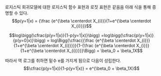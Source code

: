 로지스틱 회귀모델에 대한 로지스틱 함수 표현과 로짓 표현은 같음음 아래 식을 통해 증명할 수 있다.
$$p(y=1|x) = {\frac {e^{\beta \centerdot X_{i}}}{1+e^{\beta \centerdot X_{i}}}}$$

$$log\bigg(\cfrac{p(y=1|x)}{1-p(y=1|x)}\bigg) =log\bigg(\cfrac{p(y=1|x)}{p(y=0|x)}\bigg) = log\Bigg(\cfrac{{\frac {e^{\beta \centerdot X_{i}}}{1+e^{\beta \centerdot X_{i}}}}}{1-{\frac {e^{\beta \centerdot X_{i}}}{1+e^{\beta \centerdot X_{i}}}}}\Bigg) = \beta_0 + \beta_1X$$

따라서 역 로그를 취하면 밑수 e를 가지게 됨으로 다음이 성립한다.
$$\cfrac{p(y=1|x)}{1-p(y=1|x)} = e^{\beta_0 + \beta_1X}$$

 
